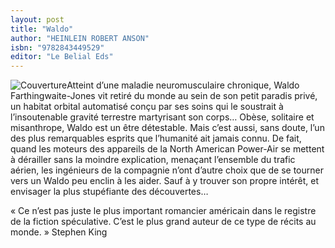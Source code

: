 ```yaml
---
layout: post
title: "Waldo"
author: "HEINLEIN ROBERT ANSON"
isbn: "9782843449529"
editor: "Le Belial Eds"
---
```

![Couverture](/img/9782843449529.jpg)Atteint d’une maladie neuromusculaire chronique, Waldo Farthingwaite-Jones vit retiré du monde au sein de son petit paradis privé, un habitat orbital automatisé conçu par ses soins qui le soustrait à l’insoutenable gravité terrestre martyrisant son corps… Obèse, solitaire et misanthrope, Waldo est un être détestable. Mais c’est aussi, sans doute, l’un des plus remarquables esprits que l’humanité ait jamais connu. De fait, quand les moteurs des appareils de la North American Power-Air se mettent à dérailler sans la moindre explication, menaçant l’ensemble du trafic aérien, les ingénieurs de la compagnie n’ont d’autre choix que de se tourner vers un Waldo peu enclin à les aider. Sauf à y trouver son propre intérêt, et envisager la plus stupéfiante des découvertes…

« Ce n’est pas juste le plus important romancier américain dans le registre de la fiction spéculative. C’est le plus grand auteur de ce type de récits au monde. » Stephen King